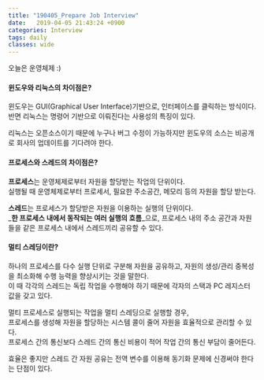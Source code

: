 ```yaml
---
title: "190405_Prepare Job Interview"
date:   2019-04-05 21:43:24 +0900
categories: Interview
tags: daily
classes: wide
---
```


오늘은 운영체제 :)  
  
#### 윈도우와 리눅스의 차이점은?

윈도우는 GUI(Graphical User Interface)기반으로, 인터페이스를 클릭하는 방식이다.  
반면 리눅스는 명령어 기반으로 이뤄진다는 사용성의 특징이 있다.  
  
리눅스는 오픈소스이기 때문에 누구나 버그 수정이 가능하지만 윈도우의 소스는 비공개로 회사의 업데이트를 기다려야 한다.  

#### 프로세스와 스레드의 차이점은?

**프로세스**는 운영체제로부터 자원을 할당받는 작업의 단위이다.  
실행될 때 운영체제로부터 프로세서, 필요한 주소공간, 메모리 등의 자원을 할당 받는다.  
  
**스레드**는 프로세스가 할당받은 자원을 이용하는 실행의 단위이다.  
_**한 프로세스 내에서 동작되는 여러 실행의 흐름**_으로, 프로세스 내의 주소 공간과 자원들을 같은 프로세스 내에서 스레드끼리 공유할 수 있다.  

#### 멀티 스레딩이란?

하나의 프로세스를 다수 실행 단위로 구분해 자원을 공유하고, 자원의 생성/관리 중복성을 최소화해 수행 능력을 향상시키는 것을 말한다.  
이 때 각각의 스레드는 독립 작업을 수행해야 하기 때문에 각자의 스택과 PC 레지스터 값을 갖고 있다.  
  
멀티 프로세스로 실행되는 작업을 멀티 스레딩으로 실행할 경우,  
프로세스를 생성해 자원을 할당하는 시스템 콜이 줄어 자원을 효율적으로 관리할 수 있다.  
프로세스 간의 통신보다 스레드 간의 통신 비용이 적어 작업 간의 통신 부담이 줄어든다.  
  
효율은 좋지만 스레드 간 자원 공유는 전역 변수를 이용해 동기화 문제에 신경써야 한다는 단점이 있다.  